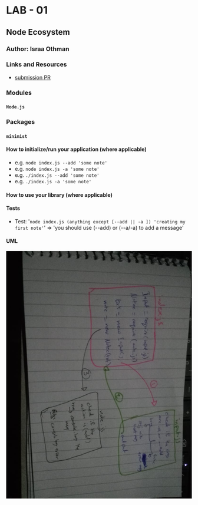 # LAB - 01
## Node Ecosystem
### Author: Israa Othman
### Links and Resources
- [submission PR](https://github.com/401-advanced-javascript-israaOthman/notes/pull/1)
### Modules
#### `Node.js`
### Packages
#### `minimist`
#### How to initialize/run your application (where applicable)
- e.g. `node index.js --add 'some note'`
- e.g. `node index.js -a 'some note'`
- e.g. `./index.js --add 'some note'`
- e.g. `./index.js -a 'some note'`
#### How to use your library (where applicable)
#### Tests
- Test: '`node index.js (anything except [--add || -a ]) 'creating my first note'`' => 'you should use (--add) or (--a/-a) to add a message'
#### UML
![UML Diagram](./UML-imgs/class-01.jpg)